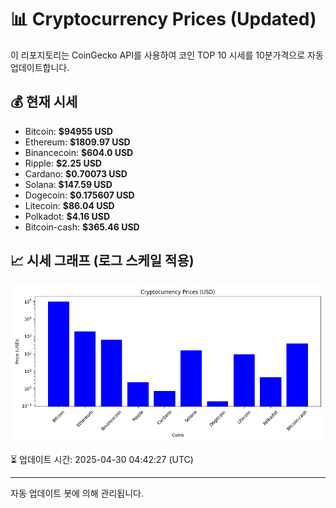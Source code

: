 
# 📊 Cryptocurrency Prices (Updated)

이 리포지토리는 CoinGecko API를 사용하여 코인 TOP 10 시세를 10분가격으로 자동 업데이트합니다.

## 💰 현재 시세
- Bitcoin: **$94955 USD**
- Ethereum: **$1809.97 USD**
- Binancecoin: **$604.0 USD**
- Ripple: **$2.25 USD**
- Cardano: **$0.70073 USD**
- Solana: **$147.59 USD**
- Dogecoin: **$0.175607 USD**
- Litecoin: **$86.04 USD**
- Polkadot: **$4.16 USD**
- Bitcoin-cash: **$365.46 USD**

## 📈 시세 그래프 (로그 스케일 적용)
![Crypto Prices](crypto_prices.png)

⏳ 업데이트 시간: 2025-04-30 04:42:27 (UTC)

---
자동 업데이트 봇에 의해 관리됩니다.
